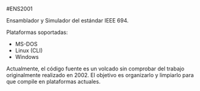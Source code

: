 #ENS2001

Ensamblador y Simulador del estándar IEEE 694.

Plataformas soportadas:

* MS-DOS
* Linux (CLI)
* Windows

Actualmente, el código fuente es un volcado sin comprobar del trabajo originalmente realizado en 2002. El objetivo es organizarlo y limpiarlo para que compile en plataformas actuales.
